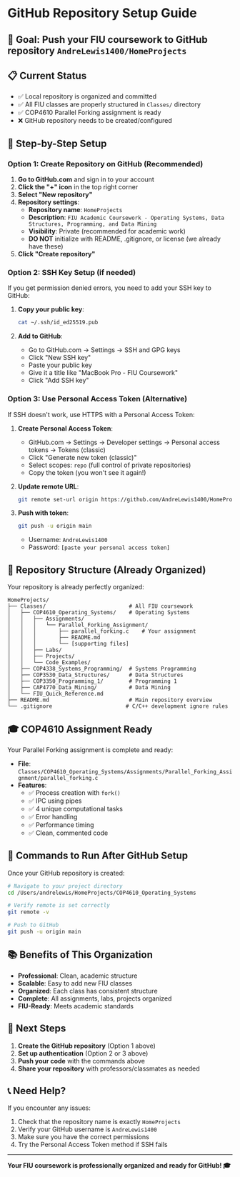 # GitHub Repository Setup Guide

## 🎯 **Goal**: Push your FIU coursework to GitHub repository `AndreLewis1400/HomeProjects`

## 📋 **Current Status**
- ✅ Local repository is organized and committed
- ✅ All FIU classes are properly structured in `Classes/` directory
- ✅ COP4610 Parallel Forking assignment is ready
- ❌ GitHub repository needs to be created/configured

## 🚀 **Step-by-Step Setup**

### **Option 1: Create Repository on GitHub (Recommended)**

1. **Go to GitHub.com** and sign in to your account
2. **Click the "+" icon** in the top right corner
3. **Select "New repository"**
4. **Repository settings**:
   - **Repository name**: `HomeProjects`
   - **Description**: `FIU Academic Coursework - Operating Systems, Data Structures, Programming, and Data Mining`
   - **Visibility**: Private (recommended for academic work)
   - **DO NOT** initialize with README, .gitignore, or license (we already have these)
5. **Click "Create repository"**

### **Option 2: SSH Key Setup (if needed)**

If you get permission denied errors, you need to add your SSH key to GitHub:

1. **Copy your public key**:
   ```bash
   cat ~/.ssh/id_ed25519.pub
   ```

2. **Add to GitHub**:
   - Go to GitHub.com → Settings → SSH and GPG keys
   - Click "New SSH key"
   - Paste your public key
   - Give it a title like "MacBook Pro - FIU Coursework"
   - Click "Add SSH key"

### **Option 3: Use Personal Access Token (Alternative)**

If SSH doesn't work, use HTTPS with a Personal Access Token:

1. **Create Personal Access Token**:
   - GitHub.com → Settings → Developer settings → Personal access tokens → Tokens (classic)
   - Click "Generate new token (classic)"
   - Select scopes: `repo` (full control of private repositories)
   - Copy the token (you won't see it again!)

2. **Update remote URL**:
   ```bash
   git remote set-url origin https://github.com/AndreLewis1400/HomeProjects.git
   ```

3. **Push with token**:
   ```bash
   git push -u origin main
   ```
   - Username: `AndreLewis1400`
   - Password: `[paste your personal access token]`

## 📁 **Repository Structure (Already Organized)**

Your repository is already perfectly organized:

```
HomeProjects/
├── Classes/                          # All FIU coursework
│   ├── COP4610_Operating_Systems/    # Operating Systems
│   │   ├── Assignments/
│   │   │   └── Parallel_Forking_Assignment/
│   │   │       ├── parallel_forking.c    # Your assignment
│   │   │       ├── README.md
│   │   │       └── [supporting files]
│   │   ├── Labs/
│   │   ├── Projects/
│   │   └── Code_Examples/
│   ├── COP4338_Systems_Programming/  # Systems Programming
│   ├── COP3530_Data_Structures/      # Data Structures
│   ├── COP3350_Programming_1/        # Programming 1
│   ├── CAP4770_Data_Mining/          # Data Mining
│   └── FIU_Quick_Reference.md
├── README.md                         # Main repository overview
└── .gitignore                       # C/C++ development ignore rules
```

## 🎓 **COP4610 Assignment Ready**

Your Parallel Forking assignment is complete and ready:

- **File**: `Classes/COP4610_Operating_Systems/Assignments/Parallel_Forking_Assignment/parallel_forking.c`
- **Features**: 
  - ✅ Process creation with `fork()`
  - ✅ IPC using pipes
  - ✅ 4 unique computational tasks
  - ✅ Error handling
  - ✅ Performance timing
  - ✅ Clean, commented code

## 🔧 **Commands to Run After GitHub Setup**

Once your GitHub repository is created:

```bash
# Navigate to your project directory
cd /Users/andrelewis/HomeProjects/COP4610_Operating_Systems

# Verify remote is set correctly
git remote -v

# Push to GitHub
git push -u origin main
```

## 📚 **Benefits of This Organization**

- **Professional**: Clean, academic structure
- **Scalable**: Easy to add new FIU classes
- **Organized**: Each class has consistent structure
- **Complete**: All assignments, labs, projects organized
- **FIU-Ready**: Meets academic standards

## 🎯 **Next Steps**

1. **Create the GitHub repository** (Option 1 above)
2. **Set up authentication** (Option 2 or 3 above)
3. **Push your code** with the commands above
4. **Share your repository** with professors/classmates as needed

## 📞 **Need Help?**

If you encounter any issues:
1. Check that the repository name is exactly `HomeProjects`
2. Verify your GitHub username is `AndreLewis1400`
3. Make sure you have the correct permissions
4. Try the Personal Access Token method if SSH fails

---

**Your FIU coursework is professionally organized and ready for GitHub! 🎓**
